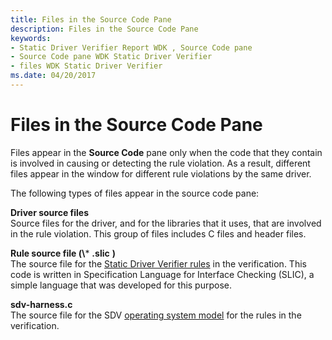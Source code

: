 ```yaml
---
title: Files in the Source Code Pane
description: Files in the Source Code Pane
keywords:
- Static Driver Verifier Report WDK , Source Code pane
- Source Code pane WDK Static Driver Verifier
- files WDK Static Driver Verifier
ms.date: 04/20/2017
---
```


# Files in the Source Code Pane


Files appear in the **Source Code** pane only when the code that they contain is involved in causing or detecting the rule violation. As a result, different files appear in the window for different rule violations by the same driver.

The following types of files appear in the source code pane:

<span id="Driver_source_files"></span><span id="driver_source_files"></span><span id="DRIVER_SOURCE_FILES"></span>**Driver source files**  
Source files for the driver, and for the libraries that it uses, that are involved in the rule violation. This group of files includes C files and header files.

<span id="rule_source_file___________________.slic__"></span><span id="RULE_SOURCE_FILE___________________.SLIC__"></span>**Rule source file (\\*** **.slic** **)**  
The source file for the [Static Driver Verifier rules](static-driver-verifier-rule.md) in the verification. This code is written in Specification Language for Interface Checking (SLIC), a simple language that was developed for this purpose.

<span id="sdv-harness.c_"></span><span id="SDV-HARNESS.C_"></span>**sdv-harness.c**   
The source file for the SDV [operating system model](operating-system-model.md) for the rules in the verification.

 

 





